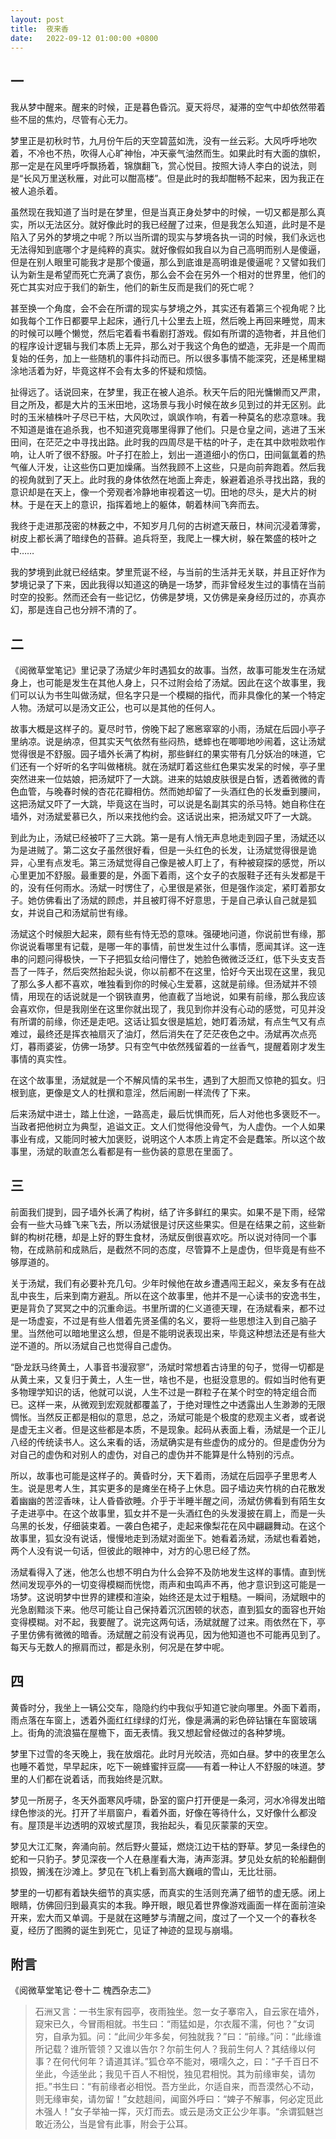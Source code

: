 ```yaml
---
layout: post
title:  夜来香
date:   2022-09-12 01:00:00 +0800
---
```


## 一

我从梦中醒来。醒来的时候，正是暮色昏沉。夏天将尽，凝滞的空气中却依然带着些不屈的焦灼，尽管有心无力。

梦里正是初秋时节，九月份午后的天空碧蓝如洗，没有一丝云彩。大风呼呼地吹着，不冷也不热，吹得人心旷神怡，冲天豪气油然而生。如果此时有大面的旗帜，那一定是在风里呼呼飘扬着，锦旗翻飞，赏心悦目。按照大诗人李白的说法，则是“长风万里送秋雁，对此可以酣高楼”。但是此时的我却酣畅不起来，因为我正在被人追杀着。

虽然现在我知道了当时是在梦里，但是当真正身处梦中的时候，一切又都是那么真实，所以无法区分。就好像此时的我已经醒了过来，但是我怎么知道，此时是不是陷入了另外的梦境之中呢？所以当所谓的现实与梦境各执一词的时候，我们永远也无法得知到底哪个才是纯粹的真实。就好像假如我自以为自己高明而别人是傻逼，但是在别人眼里可能我才是那个傻逼，那么到底谁是高明谁是傻逼呢？又譬如我们认为新生是希望而死亡充满了哀伤，那么会不会在另外一个相对的世界里，他们的死亡其实对应于我们的新生，他们的新生反而是我们的死亡呢？

甚至换一个角度，会不会在所谓的现实与梦境之外，其实还有着第三个视角呢？比如我每个工作日都要早上起床，通行几十公里去上班，然后晚上再回来睡觉，周末的时候可以睡个懒觉，然后宅着看书看剧打游戏。假如有所谓的造物者，并且他们的程序设计逻辑与我们本质上无异，那么对于我这个角色的塑造，无非是一个周而复始的任务，加上一些随机的事件抖动而已。所以很多事情不能深究，还是稀里糊涂地活着为好，毕竟这样不会有太多的怀疑和烦恼。

扯得远了。话说回来，在梦里，我正在被人追杀。秋天午后的阳光慵懒而又严肃，目之所及，都是大片的玉米田地，这场景与我小时候在故乡见到过的并无区别。此时的玉米植株叶子尽已干枯，大风吹过，飒飒作响，有着一种莫名的悲凉意味。我不知道是谁在追杀我，也不知道究竟哪里得罪了他们。只是仓皇之间，逃进了玉米田间，在茫茫之中寻找出路。此时我的四周尽是干枯的叶子，走在其中欻啦欻啦作响，让人听了很不舒服。叶子打在脸上，划出一道道细小的伤口，田间氤氲着的热气催人汗发，让这些伤口更加燥痛。当然我顾不上这些，只是向前奔跑着。然后我的视角就到了天上。此时我的身体依然在地面上奔走，躲避着追杀寻找出路，我的意识却是在天上，像一个旁观者冷静地审视着这一切。田地的尽头，是大片的树林。于是在天上的意识，指挥着地上的躯体，朝着林间飞奔而去。

我终于走进那茂密的林薮之中，不知岁月几何的古树遮天蔽日，林间沉浸着薄雾，树皮上都长满了暗绿色的苔藓。追兵将至，我爬上一棵大树，躲在繁盛的枝叶之中……

我的梦境到此就已经结束。梦里荒诞不经，与当前的生活并无关联，并且正好作为梦境记录了下来，因此我得以知道这的确是一场梦，而非曾经发生过的事情在当前时空的投影。然而还会有一些记忆，仿佛是梦境，又仿佛是亲身经历过的，亦真亦幻，那是连自己也分辨不清的了。

## 二

《阅微草堂笔记》里记录了汤斌少年时遇狐女的故事。当然，故事可能发生在汤斌身上，也可能是发生在其他人身上，只不过附会给了汤斌。因此在这个故事里，我们可以认为书生叫做汤斌，但名字只是一个模糊的指代，而非具像化的某一个特定人物。汤斌可以是汤文正公，也可以是其他的任何人。

故事大概是这样子的。夏尽时节，傍晚下起了窸窸窣窣的小雨，汤斌在后园小亭子里纳凉。说是纳凉，但其实天气依然有些闷热，蟋蟀也在唧唧地吵闹着，这让汤斌觉得很是不舒服。园子墙外长满了构树，那些鲜红的果实带有几分妖冶的味道，它们还有一个好听的名字叫做楮桃。就在汤斌盯着这些红色果实发呆的时候，亭子里突然进来一位姑娘，把汤斌吓了一大跳。进来的姑娘皮肤很是白皙，透着微微的青色血管，与晚春时候的杏花花瓣相仿。然而她却留了一头酒红色的长发垂到腰间，这把汤斌又吓了一大跳，毕竟这在当时，可以说是名副其实的杀马特。她自称住在墙外，对汤斌爱慕已久，所以来找他约会。这话说出来，把汤斌又吓了一大跳。

到此为止，汤斌已经被吓了三大跳。第一是有人悄无声息地走到园子里，汤斌还以为是进贼了。第二这女子虽然很好看，但是一头红色的长发，让汤斌觉得很是诡异，心里有点发毛。第三汤斌觉得自己像是被人盯上了，有种被窥探的感觉，所以心里更加不舒服。最重要的是，外面下着雨，这个女子的衣服鞋子还有头发都是干的，没有任何雨水。汤斌一时愣住了，心里很是紧张，但是强作淡定，紧盯着那女子。她仿佛看出了汤斌的顾虑，并且被盯得不好意思，于是自己承认自己就是狐女，并说自己和汤斌前世有缘。

汤斌这个时候胆大起来，颇有些有恃无恐的意味。强硬地问道，你说前世有缘，那你说说看哪里有记载，是哪一年的事情，前世发生过什么事情，愿闻其详。这一连串的问题问得极快，一下子把狐女给问懵住了，她脸色微微泛泛红，低下头支支吾吾了一阵子，然后突然抬起头说，你以前都不在这里，恰好今天出现在这里，我见了那么多人都不喜欢，唯独看到你的时候心生爱慕，这就是前缘。但汤斌并不领情，用现在的话说就是一个钢铁直男，他直截了当地说，如果有前缘，那么我应该会喜欢你，但是我刚坐在这里你就出现了，我见到你并没有心动的感觉，可见并没有所谓的前缘，你还是走吧。这话让狐女很是尴尬，她盯着汤斌，有点生气又有点难过，最终还是挥衣袖扇灭了油灯，然后消失在了茫茫夜色之中。汤斌再次点亮灯，暮雨婆娑，仿佛一场梦。只有空气中依然残留着的一丝香气，提醒着刚才发生事情的真实性。

在这个故事里，汤斌就是一个不解风情的呆书生，遇到了大胆而又惊艳的狐女。归根到底，更像是文人的杜撰和意淫，然后闹剧一样流传了下来。

后来汤斌中进士，踏上仕途，一路高走，最后忧惧而死，后人对他也多褒贬不一。当政者把他树立为典型，追谥文正。文人们觉得他没骨气，为人虚伪。一个人如果事业有成，又能同时被大加褒贬，说明这个人本质上肯定不会是蠢笨。所以这个故事里，汤斌的耿直怎么看都是有一些伪装的意思在里面了。

## 三

前面我们提到，园子墙外长满了构树，结了许多鲜红的果实。如果不是下雨，经常会有一些大马蜂飞来飞去，所以汤斌很是讨厌这些果实。但是在结果之前，这些新鲜的构树花穗，却是上好的野生食材，汤斌反倒很喜欢吃。所以说对待同一个事物，在成熟前和成熟后，是截然不同的态度，尽管算不上是虚伪，但毕竟是有些不够厚道的。

关于汤斌，我们有必要补充几句。少年时候他在故乡遭遇闯王起义，亲友多有在战乱中丧生，后来到南方避乱。所以在这个故事里，他并不是一心读书的安逸书生，更是背负了冥冥之中的沉重命运。书里所谓的仁义道德天理，在汤斌看来，都不过是一场虚妄，不过是有些人借着先贤圣儒的名义，要将一些思想注入到自己脑子里。当然他可以暗地里这么想，但是不能明说表现出来，毕竟这种想法还是有些大逆不道的。所以汤斌自己也觉得自己虚伪。

“卧龙跃马终黄土，人事音书漫寂寥”，汤斌时常想着古诗里的句子，觉得一切都是从黄土来，又复归于黄土，人生一世，啥也不是，也挺没意思的。假如当时他有更多物理学知识的话，他就可以说，人生不过是一群粒子在某个时空的特定组合而已。这样一来，从微观到宏观就都覆盖了，于绝对理性之中透露出人生渺渺的无限惆怅。当然反正都是相似的意思，总之，汤斌可能是个极度的悲观主义者，或者说是虚无主义者。但是这些都是本质，不是现象。起码从表面上看，汤斌是一个正儿八经的传统读书人。这么来看的话，汤斌确实是有些虚伪的成分的。但是虚伪分为对自己的虚伪和对别人的虚伪，对自己的虚伪并不能算是什么特别的污点。

所以，故事也可能是这样子的。黄昏时分，天下着雨，汤斌在后园亭子里思考人生。说是思考人生，其实更多的是瘫坐在椅子上休息。园子墙边夹竹桃的白花散发着幽幽的苦涩香味，让人昏昏欲睡。介乎于半睡半醒之间，汤斌仿佛看到有陌生女子走进亭中。在这个故事里，狐女并不是一头酒红色的头发漫披在肩上，而是一头乌黑的长发，仔细装束着。一袭白色裙子，走起来像梨花在风中翩翩舞动。在这个故事里，狐女没有说话，慢慢地走到汤斌对面坐下。她看着汤斌，汤斌也看着她，两个人没有说一句话，但彼此的眼神中，对方的心思已经了然。

汤斌看得入了迷，他怎么也想不明白为什么会猝不及防地发生这样的事情。直到恍然间发现亭外的一切变得模糊而恍惚，雨声和虫鸣声不再，他才意识到这可能是一场梦。这说明梦中世界的建模和渲染，始终还是太过于粗糙。一瞬间，汤斌眼中的光急剧黯淡下来。他尽可能让自己保持着沉沉困顿的状态，直到狐女的面容也开始变得模糊。对不起，我要醒了。说完这两句话，汤斌就醒了过来。雨依然在下，亭子里仿佛有微微的暗香。汤斌醒之前没有说再见，因为他知道也不可能再见到了。每天与无数人的擦肩而过，都是永别，何况是在梦中呢。

## 四

黄昏时分，我坐上一辆公交车，隐隐约约中我似乎知道它驶向哪里。外面下着雨，雨点落在车窗上，透着外面红红绿绿的灯光，像是满满的彩色碎钻镶在车窗玻璃上。街角的流浪猫在屋檐下，面无表情。我又想起曾经做过的各种梦境。

梦里下过雪的冬天晚上，我在放烟花。此时月光皎洁，亮如白昼。梦中的夜里怎么也睡不着觉，早早起床，吃下一碗蜂蜜拌豆腐——有着一种让人不舒服的味道。梦里的人们都在说着话，而我始终是沉默。

梦见一所房子，冬天外面寒风呼啸，卧室的窗户打开便是一条河，河水冷得发出暗绿色惨淡的光。打开了半扇窗户，看着外面，好像在等待什么，又好像什么都没有。屋顶是半边透明的双坡式屋顶，我抬起头，看见灰蒙蒙的天空。

梦见大江汇聚，奔涌向前。然后野火蔓延，燃烧江边干枯的野草。梦见一条绿色的蛇和一只豹子。梦见深夜一个人在悬崖看大海，涛声澎湃。梦见处女航的轮船翻倒损毁，搁浅在沙滩上。梦见在飞机上看到高大巍峨的雪山，无比壮丽。

梦里的一切都有着缺失细节的真实感，而真实的生活则充满了细节的虚无感。闭上眼睛，仿佛回归到最真实的本我。睁开眼，眼见着世界像游戏画面一样在面前渲染开来，宏大而又单调。于是就在这睡梦与清醒之间，度过了一个又一个的春秋冬夏，经历了图腾的诞生到死亡，见证了神迹的显现与崩塌。

## 附言

《阅微草堂笔记·卷十二 槐西杂志二》

> 石洲又言：一书生家有园亭，夜雨独坐。忽一女子搴帘入，自云家在墙外，窥宋已久，今冒雨相就。书生曰：“雨猛如是，尔衣履不濡，何也？”女词穷，自承为狐。问：“此间少年多矣，何独就我？”曰：“前缘。”问：“此缘谁所记载？谁所管领？又谁以告尔？尔前生何人？我前生何人？其结缘以何事？在何代何年？请道其详。”狐仓卒不能对，嗫嚅久之，曰：“子千百日不坐此，今适坐此；我见千百人不相悦，独见君相悦。其为前缘审矣，请勿拒。”书生曰：“有前缘者必相悦。吾方坐此，尔适自来，而吾漠然心不动，则无缘审矣，请勿留！”女趑趄间，闻窗外呼曰：“婢子不解事，何必定觅此木强人！”女子举袖一挥，灭灯而去。或云是汤文正公少年事。“余谓狐魅岂敢近汤公，当是曾有此事，附会于公耳。
